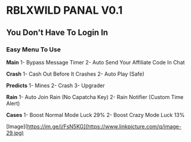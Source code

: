 # RBLXWILD PANAL V0.1
## You Don't Have To Login In
### Easy Menu To Use

**Main**
1- Bypass Message Timer
2- Auto Send Your Affiliate Code In Chat

**Crash**
1- Cash Out Before It Crashes
2- Auto Play (Safe)

**Predicts**
1- Mines
2- Crash
3- Upgrader

**Rain**
1- Auto Join Rain (No Capatcha Key)
2- Rain Notifier (Custom Time Alert)

**Cases**
1- Boost Normal Mode Luck 29%
2- Boost Crazy Mode Luck 13%

[Image](https://im.ge/i/FsN5KG](https://www.linkpicture.com/q/image-29.jpg)
